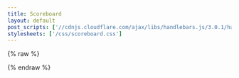 ```yaml
---
title: Scoreboard
layout: default
post_scripts: ['//cdnjs.cloudflare.com/ajax/libs/handlebars.js/3.0.1/handlebars.min.js','https://rawgit.com/zwade/e74701326ff542448fd2/raw/4391d859749cbffc11c8ede88b69c06f7a2b607f/Spark.js','/js/scoreboard.js']
stylesheets: ['/css/scoreboard.css']
---
```

{% raw %}
<script id = "score-entry" type="text/x-handlebars-template">
	
	{{#if schoolLim}}
	<div id="alert">
		Only showing teams from {{schoolLim}}. Click <a onclick="lim('')">here</a> to show all schools.
	</div>
	{{/if}}
	<table id="scores">
		<tr class="header">
			<td class="nu">Place</td>
			<td>Team Name</td>
			<td>School</td>
			<td class="nu">Score</td>
		</tr>
		{{#each scoreboard}}
		{{#display school}}
		<tr class="{{parity @index}}">
			<td class="nu">{{inc @index}}</td>
			<td>{{name}}</td>
			<td><a onclick="lim('{{school}}')">{{school}}</td>
			<td class="nu">{{score}}</td>
		</tr>
		{{/display}}
		{{/each}}
	</table>
<tr>
</script>

{% endraw %}


<div id="table-parent">
	<div id="body"></div>
</div>
